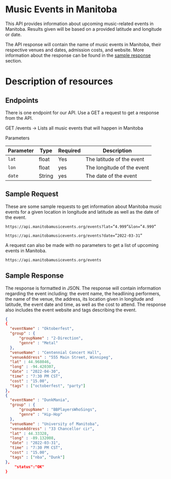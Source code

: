 # Music Events in Manitoba

This API provides information about upcoming music-related events in Manitoba. Results given will be based on a provided latitude and longitude or date.

The API response will contain the name of music events in Manitoba, their respective venues and dates, admission costs, and website. More information about the response can be found in the [sample response](https://github.com/qinh3uofm/Group8_A3_P1/blob/main/README.md#sample-response) section.

# Description of resources

## Endpoints

There is one endpoint for our API. Use a GET a request to get a response from the API. 

GET /events → Lists all music events that will happen in Manitoba

Parameters

|Parameter|Type|Required|Description|
|---|---|---|---|
|`lat`|float|Yes|The latitude of the event|
|`lon`|float|yes|The longitude of the event|
|`date`|String|yes|The date of the event|

## Sample Request
These are some sample requests to get information about Manitoba music events for a given location in longitude and latitude as well as the date of the event.
```
https://api.manitobamusicevents.org/events?lat=”4.999”&lon=”4.999”

https://api.manitobamusicevents.org/events?date=”2022-03-31”
```
A request can also be made with no parameters to get a list of upcoming events in Manitoba.
```
https://api.manitobamusicevents.org/events
```
## Sample Response
The response is formatted in JSON. The response will contain information regarding the event including: the event name, the headlining performers, the name of the venue, the address, its location given in longitude and latitude, the event date and time, as well as the cost to attend. The response also includes the event website and tags describing the event.

```json
{
{
  "eventName" : "Oktoberfest",
  "group" : {
      "groupName" : "2-Direction",
      "genre" : "Metal"
  },
  "venueName" : "Centennial Concert Hall",
  "venueAddress" : "555 Main Street, Winnipeg",
  "lat" : 44.968046,
  "long" : -94.420307,
  "date" : "2022-04-30",
  "time" : "7:30 PM CST",
  "cost" : "15.00",
  "tags" : ["octoberfest", "party"]
},
{
  "eventName" : "DunkMania",
  "group" : {
      "groupName" : "BBPlayersWhoSings",
      "genre" : "Hip-Hop"
  },
  "venueName" : "University of Manitoba",
  "venueAddress" : "33 Chancellor cir",
  "lat" : 44.33328,
  "long" : -89.132008,
  "date" : "2022-03-31",
  "time" : "7:30 PM CST",
  "cost" : "15.00",
  "tags" : ["nba", "Dunk"]
},
    "status":"OK"
}


```

